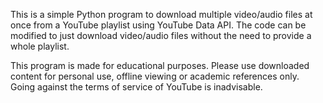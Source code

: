 This is a simple Python program to download multiple video/audio files at once from a YouTube playlist using YouTube Data API.
The code can be modified to just download video/audio files without the need to provide a whole playlist.

This program is made for educational purposes. Please use downloaded content for personal use, offline viewing or academic references only.
Going against the terms of service of YouTube is inadvisable.
